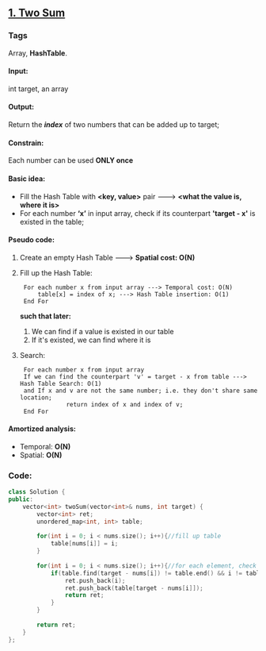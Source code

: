 ## [1. Two Sum](https://leetcode.com/problems/two-sum/)
### Tags
Array, **HashTable**.  
#### Input: 
int target, an array
#### Output: 
Return the **_index_** of two numbers that can be added up to target;
#### Constrain: 
Each number can be used __ONLY once__
#### Basic idea:
* Fill the Hash Table with __<key, value>__ pair ---> __<what the value is, where it is>__
* For each number **‘x’** in input array, check if its counterpart **'target - x'** is existed in the table;
#### Pseudo code:
1. Create an empty Hash Table ---> **Spatial cost: O(N)**
2. Fill up the Hash Table:

		For each number x from input array ---> Temporal cost: O(N)
			table[x] = index of x; ---> Hash Table insertion: O(1)
		End For
	**such that later:**
	1. We can find if a value is existed in our table
	2. If it's existed, we can find where it is
3. Search:
		
        For each number x from input array
		If we can find the counterpart 'v' = target - x from table ---> Hash Table Search: O(1) 
		and If x and v are not the same number; i.e. they don't share same location;
            		return index of x and index of v;
        End For
#### Amortized analysis:
* Temporal: **O(N)**
* Spatial: **O(N)**

### Code:
```c++
class Solution {
public:
    vector<int> twoSum(vector<int>& nums, int target) {
        vector<int> ret;
        unordered_map<int, int> table;
        
        for(int i = 0; i < nums.size(); i++){//fill up table
            table[nums[i]] = i;
        }
        
        for(int i = 0; i < nums.size(); i++){//for each element, check if its counterpart is existed
            if(table.find(target - nums[i]) != table.end() && i != table[target - nums[i]]){
                ret.push_back(i);
                ret.push_back(table[target - nums[i]]);
                return ret;
            }
        }
        
        return ret;
    }
};
```
